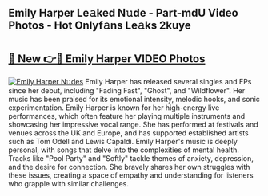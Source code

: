 ## Emily Harper Le𝚊ked N𝚞de - Part-mdU Video Photos - Hot Onlyf𝚊ns Le𝚊ks 2kuye

# <h2><a href="http://ab90549.deff.icu/?id=Emily+Harper">🔗 New 👉🔴 Emily Harper VIDEO Photos</a></h2>

[![Emily Harper N𝚞des](https://i.imgur.com/rIISA9y.gif)](http://ab90549.deff.icu/?id=Emily+Harper)
Emily Harper has released several singles and EPs since her debut, including "Fading Fast", "Ghost", and "Wildflower". Her music has been praised for its emotional intensity, melodic hooks, and sonic experimentation. Emily Harper is known for her high-energy live performances, which often feature her playing multiple instruments and showcasing her impressive vocal range. She has performed at festivals and venues across the UK and Europe, and has supported established artists such as Tom Odell and Lewis Capaldi. Emily Harper's music is deeply personal, with songs that delve into the complexities of mental health. Tracks like "Pool Party" and "Softly" tackle themes of anxiety, depression, and the desire for connection. She bravely shares her own struggles with these issues, creating a space of empathy and understanding for listeners who grapple with similar challenges.
